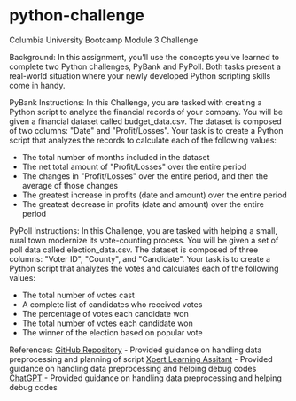 # python-challenge
Columbia University Bootcamp Module 3 Challenge

Background:
In this assignment, you'll use the concepts you've learned to complete two Python challenges, PyBank and PyPoll. 
Both tasks present a real-world situation where your newly developed Python scripting skills come in handy.

PyBank Instructions:
In this Challenge, you are tasked with creating a Python script to analyze the financial records of your company. You will be given a financial dataset called budget_data.csv. The dataset is composed of two columns: "Date" and "Profit/Losses".
Your task is to create a Python script that analyzes the records to calculate each of the following values:
- The total number of months included in the dataset
- The net total amount of "Profit/Losses" over the entire period
- The changes in "Profit/Losses" over the entire period, and then the average of those changes
- The greatest increase in profits (date and amount) over the entire period
- The greatest decrease in profits (date and amount) over the entire period

PyPoll Instructions:
In this Challenge, you are tasked with helping a small, rural town modernize its vote-counting process.
You will be given a set of poll data called election_data.csv. 
The dataset is composed of three columns: "Voter ID", "County", and "Candidate". Your task is to create a Python script that analyzes the votes and calculates each of the following values:
- The total number of votes cast
- A complete list of candidates who received votes
- The percentage of votes each candidate won
- The total number of votes each candidate won
- The winner of the election based on popular vote

References:
[GitHub Repository](https://git.bootcampcontent.com/Columbia-University/CU-VIRT-DATA-PT-04-2024-U-LOLC.git) - Provided guidance on handling data preprocessing and planning of script
[Xpert Learning Assitant](https://bootcampspot.instructure.com/courses/5580/external_tools/313) - Provided guidance on handling data preprocessing and helping debug codes
[ChatGPT](https://chatgpt.com/?oai-dm=1) - Provided guidance on handling data preprocessing and helping debug codes
